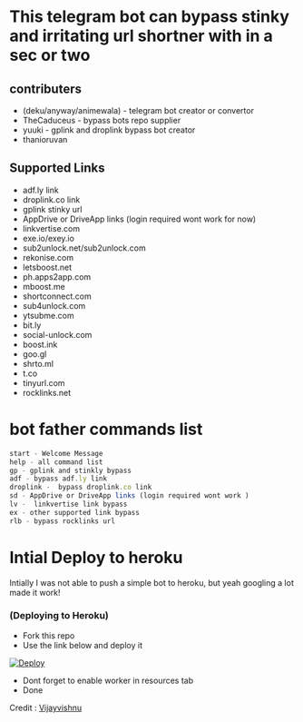 # This telegram bot can bypass stinky and irritating url shortner with in a sec or two


## contributers
- (deku/anyway/animewala) - telegram bot creator or convertor
- TheCaduceus - bypass bots repo supplier
- yuuki - gplink and droplink bypass bot creator
- thanioruvan

## Supported Links
- adf.ly link
- droplink.co link
- gplink stinky url
- AppDrive or DriveApp links (login required wont work for now)
- linkvertise.com
- exe.io/exey.io
- sub2unlock.net/sub2unlock.com
- rekonise.com
- letsboost.net
- ph.apps2app.com
- mboost.me
- shortconnect.com
- sub4unlock.com
- ytsubme.com
- bit.ly
- social-unlock.com
- boost.ink
- goo.gl
- shrto.ml
- t.co
- tinyurl.com
- rocklinks.net

# bot father commands list
```javascript
start - Welcome Message
help - all command list
gp - gplink and stinkly bypass
adf - bypass adf.ly link
droplink -  bypass droplink.co link
sd - AppDrive or DriveApp links (login required wont work )
lv -  linkvertise link bypass
ex - other supported link bypass
rlb - bypass rocklinks url
```

# Intial Deploy to heroku
Intially I was not able to push a simple bot to heroku, but yeah googling a lot made it work!


### (Deploying to Heroku)
- Fork this repo
- Use the link below and deploy it

[![Deploy](https://www.herokucdn.com/deploy/button.svg)](https://heroku.com/deploy)

- Dont forget to enable worker in resources tab
- Done

Credit : [Vijayvishnu](https://github.com/vijayanvishnu641)

